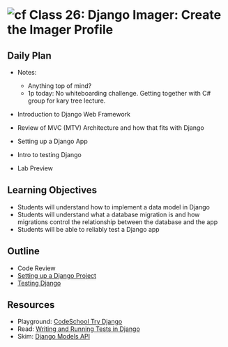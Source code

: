 # ![cf](http://i.imgur.com/7v5ASc8.png) Class 26: Django Imager: Create the Imager Profile

## Daily Plan
- Notes:
    - Anything top of mind?
    - 1p today: No whiteboarding challenge. Getting together with C# group for kary tree lecture.

- Introduction to Django Web Framework
- Review of MVC (MTV) Architecture and how that fits with Django
- Setting up a Django App
- Intro to testing Django
- Lab Preview

## Learning Objectives
- Students will understand how to implement a data model in Django
- Students will understand what a database migration is and how migrations control the relationship between the database and the app
- Students will be able to reliably test a Django app

## Outline
- Code Review
- [Setting up a Django Project]
- [Testing Django]

[Setting up a Django Project]: ./notes/getting-started.md
[Testing Django]: ./notes/testing.md

## Resources
- Playground: [CodeSchool Try Django](http://campus.codeschool.com/courses/try-django/contents)
- Read: [Writing and Running Tests in Django](https://docs.djangoproject.com/en/dev/topics/testing/overview/)
- Skim: [Django Models API](https://docs.djangoproject.com/en/2.0/topics/db/models/)
